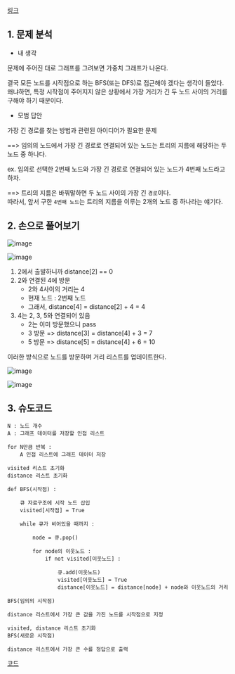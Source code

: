 [링크](https://www.acmicpc.net/problem/1167)

## 1. 문제 분석

- 내 생각

문제에 주어진 대로 그래프를 그려보면 가중치 그래프가 나온다. 

결국 모든 노드를 시작점으로 하는 BFS(또는 DFS)로 접근해야 겠다는 생각이 들었다. 왜냐하면, 특정 시작점이 주어지지 않은 상황에서 가장 거리가 긴 두 노드 사이의 거리를 구해야 하기 때문이다. 

- 모범 답안 

가장 긴 경로를 찾는 방법과 관련된 아이디어가 필요한 문제 

==> 임의의 노드에서 가장 긴 경로로 연결되어 있는 노드는 트리의 지름에 해당하는 두 노드 중 하나다. 

ex. 임의로 선택한 2번째 노드와 가장 긴 경로로 연결되어 있는 노드가 4번째 노드라고 하자. 

==> 트리의 지름은 바꿔말하면 두 노드 사이의 가장 긴 `경로`이다.  
따라서, 앞서 구한 `4번째 노드`는 트리의 지름을 이루는 2개의 노드 중 하나라는 얘기다. 


## 2. 손으로 풀어보기 

![image](../../image/day8/28번_001.png)

![image](../../image/day8/28번_002.png)

1. 2에서 출발하니까 distance[2] == 0
2. 2와 연결된 4에 방문  
    - 2와 4사이의 거리는 4
    - 현재 노드 : 2번째 노드
    - 그래서, distance[4] = distance[2] + 4 = 4   
3. 4는 2, 3, 5와 연결되어 있음
    - 2는 이미 방문했으니 pass
    - 3 방문 => distance[3] = distance[4] + 3 = 7
    - 5 방문 => distance[5] = distance[4] + 6 = 10 

이러한 방식으로 노드를 방문하며 거리 리스트를 업데이트한다. 

![image](../../image/day8/28번_003.png)

![image](../../image/day8/28번_004.png)


## 3. 슈도코드 

``` 
N : 노드 개수
A : 그래프 데이터를 저장할 인접 리스트

for N만큼 반복 : 
    A 인접 리스트에 그래프 데이터 저장

visited 리스트 초기화
distance 리스트 초기화

def BFS(시작점) : 

    큐 자료구조에 시작 노드 삽입
    visited[시작점] = True 

    while 큐가 비어있을 때까지 : 

        node = 큐.pop()

        for node의 이웃노드 : 
            if not visited[이웃노드] : 

                큐.add(이웃노드)
                visited[이웃노드] = True
                distance[이웃노드] = distance[node] + node와 이웃노드의 거리

BFS(임의의 시작점)

distance 리스트에서 가장 큰 값을 가진 노드를 시작점으로 지정 

visited, distance 리스트 초기화
BFS(새로운 시작점) 

distance 리스트에서 가장 큰 수를 정답으로 출력

```

[코드](../../code/day8/28_트리의지름구하기.py)
